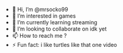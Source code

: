 - 👋 Hi, I’m @mrsocko99
- 👀 I’m interested in games
- 🌱 I’m currently learning streaming
- 💞️ I’m looking to collaborate on idk yet
- 📫 How to reach me ?
- ⚡ Fun fact: i like turtles like that one video

<!---
mrsocko99/mrsocko99 is a ✨ special ✨ repository because its `README.md` (this file) appears on your GitHub profile.
You can click the Preview link to take a look at your changes.
--->
